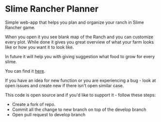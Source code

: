 # Slime Rancher Planner
Simple web-app that helps you plan and organize your ranch in Slime Rancher game.

When you open it you see blank map of the Ranch and you can customize every plot. While done it gives you great overview of what your farm looks like or how you want it to look like.

In future it will help you with giving suggestion what food to grow for every slime.

You can find it [here](https://baatochan.github.io/Slime-Rancher-Planner/).

If you have an idea for new function or you are experiencing a bug - look at open issues and create new if there isn't open similar case.

This code is open source and if you'd like to support it - follow these steps:
* Create a fork of repo.
* Commit all the change to new branch on top of the develop branch
* Open pull request to develop branch
